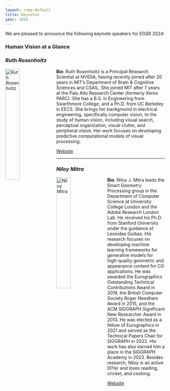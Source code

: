 ```yaml
---
layout: cvmp-default
title: Keynotes
year: 2024
---
```


<style>
  /* Add CSS styles to control image width */
  .keynotes-image {
    float: left;
    width: 30%; /* Set the image width to 20% of the container width */
    margin-right: 10px; /* Optional: Add some margin for spacing */
  }
</style>

We are pleased to announce the following keynote speakers for EGSR 2024:

### Human Vision at a Glance 
### <em>Ruth Rosenholtz</em>

<img class="keynotes-image" src="{{site.url}}/img/keynotes/RosenholtzHeadshot.jpg" alt="Ruth Rosenholtz">
<strong>Bio</strong>: Ruth Rosenholtz is a Principal Research Scientist at NVIDIA, having recently joined after 20 years in MIT’s Department of Brain & Cognitive Sciences and CSAIL. She joined MIT after 7 years at the Palo Alto Research Center (formerly Xerox PARC). She has a B.S. in Engineering from Swarthmore College, and a Ph.D. from UC Berkeley in EECS. She brings her background in electrical engineering, specifically computer vision, to the study of human vision, including visual search, perceptual organization, visual clutter, and peripheral vision. Her work focuses on developing predictive computational models of visual processing.

<a href="https://persci.mit.edu/people/rosenholtz">Website</a>






<hr>

### <em>Niloy Mitra</em>

<img class="keynotes-image" src="{{site.url}}/img/keynotes/NiloyMitra.jpeg" alt="Niloy Mitra">
<strong>Bio</strong>: Niloy J. Mitra leads the Smart Geometry Processing group in the Department of Computer Science at University College London and the Adobe Research London Lab. He received his Ph.D. from Stanford University under the guidance of Leonidas Guibas. His research focuses on developing machine learning frameworks for generative models for high-quality geometric and appearance content for CG applications. He was awarded the Eurographics Outstanding Technical Contributions Award in 2019, the British Computer Society Roger Needham Award in 2015, and the ACM SIGGRAPH Significant New Researcher Award in 2013. He was elected as a fellow of Eurographics in 2021 and served as the Technical Papers Chair for SIGGRAPH in 2022. His work has also earned him a place in the SIGGRAPH Academy in 2023. Besides research, Niloy is an active DIYer and loves reading, cricket, and cooking. 

<a href="https://geometry.cs.ucl.ac.uk">Website</a>



